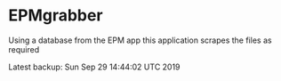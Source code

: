 # EPMgrabber
Using a database from the EPM app this application scrapes the files as required


Latest backup: Sun Sep 29 14:44:02 UTC 2019
